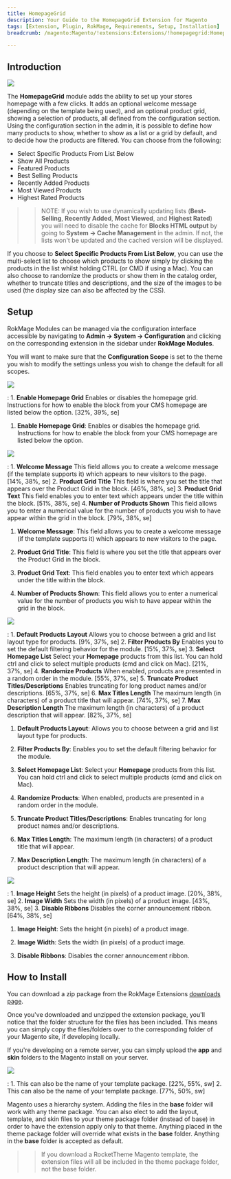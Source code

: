 ```yaml
---
title: HomepageGrid
description: Your Guide to the HomepageGrid Extension for Magento
tags: [Extension, Plugin, RokMage, Requirements, Setup, Installation]
breadcrumb: /magento:Magento/!extensions:Extensions/!homepagegrid:HomepageGrid

---
```


Introduction
-----

![][demo]

The **HomepageGrid** module adds the ability to set up your stores homepage with a few clicks. It adds an optional welcome message (depending on the template being used), and an optional product grid, showing a selection of products, all defined from the configuration section. Using the configuration section in the admin, it is possible to define how many products to show, whether to show as a list or a grid by default, and to decide how the products are filtered. You can choose from the following:

* Select Specific Products From List Below
* Show All Products
* Featured Products
* Best Selling Products
* Recently Added Products
* Most Viewed Products
* Highest Rated Products

>> NOTE: If you wish to use dynamically updating lists (﻿**Best-Selling**, **Recently Added**, **Most Viewed**, and **Highest Rated﻿**)﻿ you will need to disable the cache for **Blocks HTML output** by going to **System -> Cache Management** in the admin. If not, the lists won't be updated and the cached version will be displayed.

If you choose to **Select Specific Products From List Below**, you can use the multi-select list to choose which products to show simply by clicking the products in the list whilst holding CTRL (or CMD if using a Mac). You can also choose to randomize the products or show them in the catalog order, whether to truncate titles and descriptions, and the size of the images to be used (the display size can also be affected by the CSS).

Setup
-----

RokMage Modules can be managed via the configuration interface accessible by navigating to **Admin -> System -> Configuration** and clicking on the corresponding extension in the sidebar under **RokMage Modules**. 

You will want to make sure that the **Configuration Scope** is set to the theme you wish to modify the settings unless you wish to change the default for all scopes.

![][extension1]

:	1. **Enable Homepage Grid** Enables or disables the homepage grid. Instructions for how to enable the block from your CMS homepage are listed below the option. [32%, 39%, se]

1. **Enable Homepage Grid**: Enables or disables the homepage grid. Instructions for how to enable the block from your CMS homepage are listed below the option.

![][extension2]

:	1. **Welcome Message** This field allows you to create a welcome message (if the template supports it) which appears to new visitors to the page. [14%, 38%, se]
	2. **Product Grid Title** This field is where you set the title that appears over the Product Grid in the block. [46%, 38%, se]
	3. **Product Grid Text** This field enables you to enter text which appears under the title within the block. [51%, 38%, se]
	4. **Number of Products Shown** This field allows you to enter a numerical value for the number of products you wish to have appear within the grid in the block. [79%, 38%, se]

1. **Welcome Message**: This field allows you to create a welcome message (if the template supports it) which appears to new visitors to the page.

2. **Product Grid Title**: This field is where you set the title that appears over the Product Grid in the block.

3. **Product Grid Text**: This field enables you to enter text which appears under the title within the block.

4. **Number of Products Shown**: This field allows you to enter a numerical value for the number of products you wish to have appear within the grid in the block.

![][extension3]

:	1. **Default Products Layout** Allows you to choose between a grid and list layout type for products. [9%, 37%, se]
	2. **Filter Products By** Enables you to set the default filtering behavior for the module. [15%, 37%, se]
	3. **Select Homepage List** Select your **Homepage** products from this list. You can hold ctrl and click to select multiple products (cmd and click on Mac). [21%, 37%, se]
	4. **Randomize Products** When enabled, products are presented in a random order in the module. [55%, 37%, se]
	5. **Truncate Product Titles/Descriptions** Enables truncating for long product names and/or descriptions. [65%, 37%, se]
	6. **Max Titles Length** The maximum length (in characters) of a product title that will appear. [74%, 37%, se]
	7. **Max Description Length** The maximum length (in characters) of a product description that will appear. [82%, 37%, se]

1. **Default Products Layout**: Allows you to choose between a grid and list layout type for products.

2. **Filter Products By**: Enables you to set the default filtering behavior for the module. 

3. **Select Homepage List**: Select your **Homepage** products from this list. You can hold ctrl and click to select multiple products (cmd and click on Mac). 

4. **Randomize Products**: When enabled, products are presented in a random order in the module. 

5. **Truncate Product Titles/Descriptions**: Enables truncating for long product names and/or descriptions. 

6. **Max Titles Length**: The maximum length (in characters) of a product title that will appear. 

7. **Max Description Length**: The maximum length (in characters) of a product description that will appear. 

![][extension4]

:	1. **Image Height** Sets the height (in pixels) of a product image. [20%, 38%, se]
	2. **Image Width** Sets the width (in pixels) of a product image. [43%, 38%, se]
	3. **Disable Ribbons** Disables the corner announcement ribbon. [64%, 38%, se]

1. **Image Height**: Sets the height (in pixels) of a product image.

2. **Image Width**: Sets the width (in pixels) of a product image.

3. **Disable Ribbons**: Disables the corner announcement ribbon.

How to Install
-----

You can download a zip package from the RokMage Extensions [downloads page][download].

Once you've downloaded and unzipped the extension package, you'll notice that the folder structure for the files has been included. This means you can simply copy the files/folders over to the corresponding folder of your Magento site, if developing locally. 

If you're developing on a remote server, you can simply upload the **app** and **skin** folders to the Magento install on your server.

![][installation]

:	1. This can also be the name of your template package. [22%, 55%, sw]
	2. This can also be the name of your template package. [77%, 50%, sw]

Magento uses a hierarchy system. Adding the files in the **base** folder will work with any theme package. You can also elect to add the layout, template, and skin files to your theme package folder (instead of base) in order to have the extension apply only to that theme. Anything placed in the theme package folder will override what exists in the **base** folder. Anything in the **base** folder is accepted as default.

>> If you download a RocketTheme Magento template, the extension files will all be included in the theme package folder, not the base folder.

[installation]: assets/installation.jpg
[download]: http://www.rockettheme.com/magento-downloads/1807-extension
[extension1]: assets/extension_1.jpeg
[extension2]: assets/extension_2.jpeg
[extension3]: assets/extension_3.jpeg
[extension4]: assets/extension_4.jpeg
[demo]: assets/demo_homepagegrid.jpg